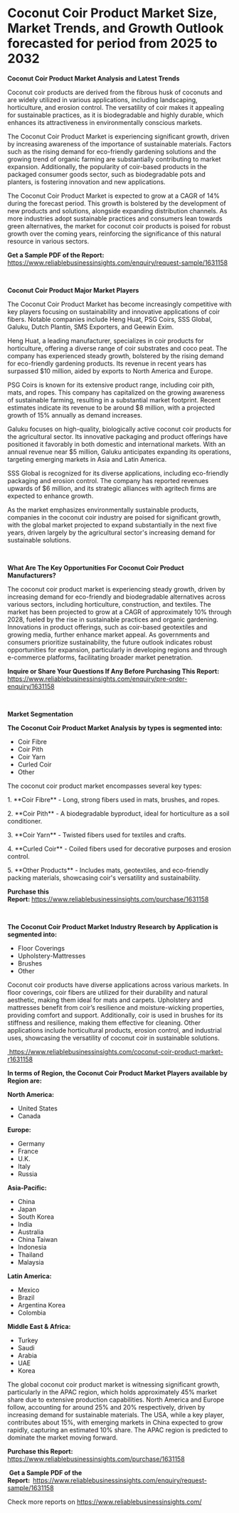 <p><h1>Coconut Coir Product Market Size, Market Trends, and Growth Outlook forecasted for period from 2025 to 2032</h1></p><p><strong>Coconut Coir Product Market Analysis and Latest Trends</strong></p>
<p><p>Coconut coir products are derived from the fibrous husk of coconuts and are widely utilized in various applications, including landscaping, horticulture, and erosion control. The versatility of coir makes it appealing for sustainable practices, as it is biodegradable and highly durable, which enhances its attractiveness in environmentally conscious markets.</p><p>The Coconut Coir Product Market is experiencing significant growth, driven by increasing awareness of the importance of sustainable materials. Factors such as the rising demand for eco-friendly gardening solutions and the growing trend of organic farming are substantially contributing to market expansion. Additionally, the popularity of coir-based products in the packaged consumer goods sector, such as biodegradable pots and planters, is fostering innovation and new applications.</p><p>The Coconut Coir Product Market is expected to grow at a CAGR of 14% during the forecast period. This growth is bolstered by the development of new products and solutions, alongside expanding distribution channels. As more industries adopt sustainable practices and consumers lean towards green alternatives, the market for coconut coir products is poised for robust growth over the coming years, reinforcing the significance of this natural resource in various sectors.</p></p>
<p><strong>Get a Sample PDF of the Report:&nbsp;</strong> <a href="https://www.reliablebusinessinsights.com/enquiry/request-sample/1631158?utm_campaign=3350&utm_medium=2&utm_source=Github&utm_content=ia&utm_term=29032025&utm_id=coconut-coir-product">https://www.reliablebusinessinsights.com/enquiry/request-sample/1631158</a></p>
<p>&nbsp;</p>
<p><strong>Coconut Coir Product Major Market Players</strong></p>
<p><p>The Coconut Coir Product Market has become increasingly competitive with key players focusing on sustainability and innovative applications of coir fibers. Notable companies include Heng Huat, PSG Coirs, SSS Global, Galuku, Dutch Plantin, SMS Exporters, and Geewin Exim.</p><p>Heng Huat, a leading manufacturer, specializes in coir products for horticulture, offering a diverse range of coir substrates and coco peat. The company has experienced steady growth, bolstered by the rising demand for eco-friendly gardening products. Its revenue in recent years has surpassed $10 million, aided by exports to North America and Europe.</p><p>PSG Coirs is known for its extensive product range, including coir pith, mats, and ropes. This company has capitalized on the growing awareness of sustainable farming, resulting in a substantial market footprint. Recent estimates indicate its revenue to be around $8 million, with a projected growth of 15% annually as demand increases.</p><p>Galuku focuses on high-quality, biologically active coconut coir products for the agricultural sector. Its innovative packaging and product offerings have positioned it favorably in both domestic and international markets. With an annual revenue near $5 million, Galuku anticipates expanding its operations, targeting emerging markets in Asia and Latin America.</p><p>SSS Global is recognized for its diverse applications, including eco-friendly packaging and erosion control. The company has reported revenues upwards of $6 million, and its strategic alliances with agritech firms are expected to enhance growth.</p><p>As the market emphasizes environmentally sustainable products, companies in the coconut coir industry are poised for significant growth, with the global market projected to expand substantially in the next five years, driven largely by the agricultural sector's increasing demand for sustainable solutions.</p></p>
<p>&nbsp;</p>
<p><strong>What Are The Key Opportunities For Coconut Coir Product Manufacturers?</strong></p>
<p><p>The coconut coir product market is experiencing steady growth, driven by increasing demand for eco-friendly and biodegradable alternatives across various sectors, including horticulture, construction, and textiles. The market has been projected to grow at a CAGR of approximately 10% through 2028, fueled by the rise in sustainable practices and organic gardening. Innovations in product offerings, such as coir-based geotextiles and growing media, further enhance market appeal. As governments and consumers prioritize sustainability, the future outlook indicates robust opportunities for expansion, particularly in developing regions and through e-commerce platforms, facilitating broader market penetration.</p></p>
<p><strong>Inquire or Share Your Questions If Any Before Purchasing This Report:</strong> <a href="https://www.reliablebusinessinsights.com/enquiry/pre-order-enquiry/1631158?utm_campaign=3350&utm_medium=2&utm_source=Github&utm_content=ia&utm_term=29032025&utm_id=coconut-coir-product">https://www.reliablebusinessinsights.com/enquiry/pre-order-enquiry/1631158</a></p>
<p>&nbsp;</p>
<p><strong>Market Segmentation</strong></p>
<p><strong>The Coconut Coir Product Market Analysis by types is segmented into:</strong></p>
<p><ul><li>Coir Fibre</li><li>Coir Pith</li><li>Coir Yarn</li><li>Curled Coir</li><li>Other</li></ul></p>
<p><p>The coconut coir product market encompasses several key types: </p><p>1. **Coir Fibre** - Long, strong fibers used in mats, brushes, and ropes. </p><p>2. **Coir Pith** - A biodegradable byproduct, ideal for horticulture as a soil conditioner. </p><p>3. **Coir Yarn** - Twisted fibers used for textiles and crafts. </p><p>4. **Curled Coir** - Coiled fibers used for decorative purposes and erosion control. </p><p>5. **Other Products** - Includes mats, geotextiles, and eco-friendly packing materials, showcasing coir's versatility and sustainability.</p></p>
<p><strong>Purchase this Report:&nbsp;</strong><a href="https://www.reliablebusinessinsights.com/purchase/1631158?utm_campaign=3350&utm_medium=2&utm_source=Github&utm_content=ia&utm_term=29032025&utm_id=coconut-coir-product">https://www.reliablebusinessinsights.com/purchase/1631158</a></p>
<p>&nbsp;</p>
<p><strong>The Coconut Coir Product Market Industry Research by Application is segmented into:</strong></p>
<p><ul><li>Floor Coverings</li><li>Upholstery-Mattresses</li><li>Brushes</li><li>Other</li></ul></p>
<p><p>Coconut coir products have diverse applications across various markets. In floor coverings, coir fibers are utilized for their durability and natural aesthetic, making them ideal for mats and carpets. Upholstery and mattresses benefit from coir’s resilience and moisture-wicking properties, providing comfort and support. Additionally, coir is used in brushes for its stiffness and resilience, making them effective for cleaning. Other applications include horticultural products, erosion control, and industrial uses, showcasing the versatility of coconut coir in sustainable solutions.</p></p>
<p><a href="https://www.reliablebusinessinsights.com/coconut-coir-product-market-r1631158?utm_campaign=3350&utm_medium=2&utm_source=Github&utm_content=ia&utm_term=29032025&utm_id=coconut-coir-product">&nbsp;https://www.reliablebusinessinsights.com/coconut-coir-product-market-r1631158</a></p>
<p><strong>In terms of Region, the Coconut Coir Product Market Players available by Region are:</strong></p>
<p>
    <p> <strong> North America: </strong>
        <ul>
            <li>United States</li>
            <li>Canada</li>
        </ul>
        </p> 
    <p> <strong> Europe: </strong>
        <ul>
            <li>Germany</li>
            <li>France</li>
            <li>U.K.</li>
            <li>Italy</li>
            <li>Russia</li>
        </ul>
        </p> 
    <p> <strong> Asia-Pacific: </strong>
        <ul>
            <li>China</li>
            <li>Japan</li>
            <li>South Korea</li>
            <li>India</li>
            <li>Australia</li>
            <li>China Taiwan</li>
            <li>Indonesia</li>
            <li>Thailand</li>
            <li>Malaysia</li>
        </ul>
        </p> 
    <p> <strong> Latin America: </strong>
        <ul>
            <li>Mexico</li>
            <li>Brazil</li>
            <li>Argentina Korea</li>
            <li>Colombia</li>
        </ul>
        </p> 
    <p> <strong> Middle East & Africa: </strong>
        <ul>
            <li>Turkey</li>
            <li>Saudi</li>
            <li>Arabia</li>
            <li>UAE</li>
            <li>Korea</li>
        </ul>
    </p>
    </p>
<p><p>The global coconut coir product market is witnessing significant growth, particularly in the APAC region, which holds approximately 45% market share due to extensive production capabilities. North America and Europe follow, accounting for around 25% and 20% respectively, driven by increasing demand for sustainable materials. The USA, while a key player, contributes about 15%, with emerging markets in China expected to grow rapidly, capturing an estimated 10% share. The APAC region is predicted to dominate the market moving forward.</p></p>
<p><strong>Purchase this Report: </strong><a href="https://www.reliablebusinessinsights.com/purchase/1631158?utm_campaign=3350&utm_medium=2&utm_source=Github&utm_content=ia&utm_term=29032025&utm_id=coconut-coir-product">https://www.reliablebusinessinsights.com/purchase/1631158</a></p>
<p>&nbsp;<strong>Get a Sample PDF of the Report:&nbsp;&nbsp;</strong><a href="https://www.reliablebusinessinsights.com/enquiry/request-sample/1631158?utm_campaign=3350&utm_medium=2&utm_source=Github&utm_content=ia&utm_term=29032025&utm_id=coconut-coir-product">https://www.reliablebusinessinsights.com/enquiry/request-sample/1631158</a></p>
<p><strong></strong></p>
<p>Check more reports on <a href="https://www.reliablebusinessinsights.com/?utm_campaign=3350&utm_medium=2&utm_source=Github&utm_content=ia&utm_term=29032025&utm_id=coconut-coir-product">https://www.reliablebusinessinsights.com/</a></p>